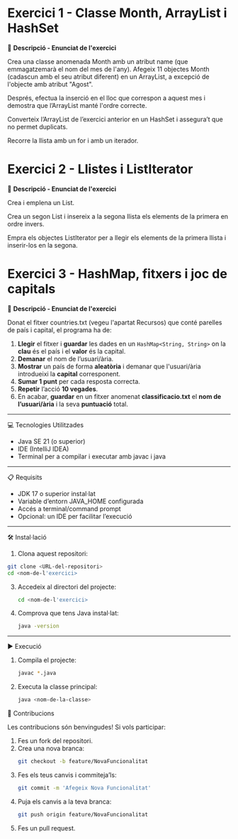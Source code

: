 # Exercici 1 - Classe Month, ArrayList i HashSet

📄 **Descripció - Enunciat de l'exercici**

Crea una classe anomenada Month amb un atribut name (que emmagatzemarà el nom del mes de l'any).
Afegeix 11 objectes Month (cadascun amb el seu atribut diferent) en un ArrayList, a excepció de l'objecte amb atribut "Agost".

Després, efectua la inserció en el lloc que correspon a aquest mes i demostra que l’ArrayList manté l'ordre correcte.

Converteix l’ArrayList de l’exercici anterior en un HashSet i assegura’t que no permet duplicats.

Recorre la llista amb un for i amb un iterador.

# Exercici 2 - Llistes i ListIterator

📄 **Descripció - Enunciat de l'exercici**

Crea i emplena un List<Integer>.

Crea un segon List<Integer> i insereix a la segona llista els elements de la primera en ordre invers.

Empra els objectes ListIterator per a llegir els elements de la primera llista i inserir-los en la segona.

# Exercici 3 - HashMap, fitxers i joc de capitals

📄 **Descripció - Enunciat de l'exercici**

Donat el fitxer countries.txt (vegeu l'apartat Recursos) que conté parelles de país i capital, el programa ha de:

1. **Llegir** el fitxer i **guardar** les dades en un `HashMap<String, String>` on la **clau** és el país i el **valor** és la capital.  
2. **Demanar** el nom de l’usuari/ària.  
3. **Mostrar** un país de forma **aleatòria** i demanar que l'usuari/ària introdueixi la **capital** corresponent.  
4. **Sumar 1 punt** per cada resposta correcta.  
5. **Repetir** l’acció **10 vegades**.  
6. En acabar, **guardar** en un fitxer anomenat **classificacio.txt** el **nom de l’usuari/ària** i la seva **puntuació** total.


-----------------------------------

💻 Tecnologies Utilitzades

- Java SE 21 (o superior)
- IDE (IntelliJ IDEA)
- Terminal per a compilar i executar amb javac i java

-----------------------------------

📋 Requisits

- JDK 17 o superior instal·lat
- Variable d’entorn JAVA_HOME configurada
- Accés a terminal/command prompt
- Opcional: un IDE per facilitar l’execució

---

🛠️ Instal·lació

1. Clona aquest repositori:
```bash
git clone <URL-del-repositori>
cd <nom-de-l'exercici>
```
3. Accedeix al directori del projecte:
   ```bash
   cd <nom-de-l'exercici>
   ```
5. Comprova que tens Java instal·lat:
   ```bash
   java -version
   ```

-----------------------------------

▶️ Execució

1. Compila el projecte:
   ```bash
   javac *.java
   ```
3. Executa la classe principal:
   ```bash
   java <nom-de-la-classe>
   ```

🤝 Contribucions

Les contribucions són benvingudes! Si vols participar:
1. Fes un fork del repositori.
2. Crea una nova branca:
   ```bash
   git checkout -b feature/NovaFuncionalitat
   ```
4. Fes els teus canvis i commiteja’ls:
   ```bash
   git commit -m 'Afegeix Nova Funcionalitat'
   ```
5. Puja els canvis a la teva branca:
   ```bash
   git push origin feature/NovaFuncionalitat
   ```
6. Fes un pull request.
